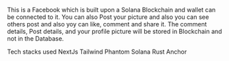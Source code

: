 This is a Facebook which is built upon a Solana Blockchain and wallet can be connected to it. You can also Post your picture and also you can see others post and also yoy can like, comment and share it. The comment details, Post details, and your profile picture will be stored in Blockchain and not in the Database. 



Tech stacks used 
NextJs
Tailwind
Phantom
Solana
Rust
Anchor 
